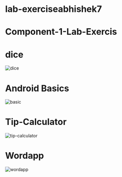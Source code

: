 # lab-exerciseabhishek7
# Component-1-Lab-Exercis
# dice
![dice](https://github.com/abhishekd76/Component-1-Lab-Exercis/assets/117585209/142e6b7e-5d47-4ae2-89bf-a9a45b130079)
# Android Basics
![basic](https://github.com/abhishekd76/Component-1-Lab-Exercis/assets/117585209/a6cfdc4a-af8b-4d6c-bd0b-836c89463eba)
# Tip-Calculator
![tip-calculator](https://github.com/abhishekd76/Component-1-Lab-Exercis/assets/117585209/dbad58fd-2cb4-4495-a712-f01be6d9b53b)
# Wordapp
![wordapp](https://github.com/abhishekd76/Component-1-Lab-Exercis/assets/117585209/d6eb7c9f-a307-4f0e-a3e2-0a417be89c2c)
